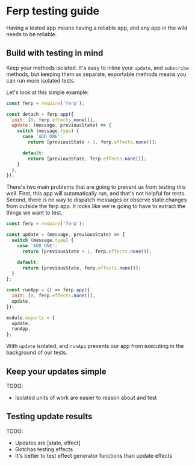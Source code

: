 # Ferp testing guide

Having a tested app means having a reliable app, and any app in the wild needs to be reliable.

## Build with testing in mind

Keep your methods isolated.
It's easy to inline your `update`, and `subscribe` methods, but keeping them as separate, exportable methods means you can run more isolated tests.

Let's look at this simple example:

```javascript
const ferp = require('ferp');

const detach = ferp.app({
  init: [0, ferp.effects.none()],
  update: (message, previousState) => {
    switch (message.type) {
      case 'ADD_ONE':
        return [previousState + 1, ferp.effects.none()];

      default:
        return [previousState, ferp.effects.none()];
    }
  },
});
```

There's two main problems that are going to prevent us from testing this well.
First, this app will automatically run, and that's not helpful for tests.
Second, there is no way to dispatch messages or observe state changes from outside the ferp app.
It looks like we're going to have to extract the things we want to test.

```javascript
const ferp = require('ferp');

const update = (message, previousState) => {
  switch (message.type) {
    case 'ADD_ONE':
      return [previousState + 1, ferp.effects.none()];

    default:
      return [previousState, ferp.effects.none()];
  }
};

const runApp = () => ferp.app({
  init: [0, ferp.effects.none()],
  update,
});

module.exports = {
  update,
  runApp,
};
```

With `update` isolated, and `runApp` prevents our app from executing in the background of our tests.

## Keep your updates simple

TODO:

 - Isolated units of work are easier to reason about and test

## Testing update results

TODO:

 - Updates are [state, effect]
 - Gotchas testing effects
  - It's better to test effect generator functions than update effects
